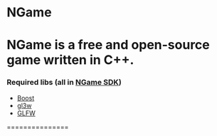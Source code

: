 # NGame 
NGame is a free and open-source game written in C++.
===============

### Required libs (all in [NGame SDK](http://ntsw.pl/NGame-sdk.zip))

* [Boost](https://www.boost.org/)
* [gl3w](https://github.com/skaslev/gl3w)
* [GLFW](https://www.glfw.org/download.html)

===============
